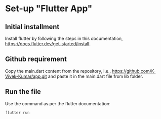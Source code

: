 # Set-up "Flutter App"

## Initial installment
Install flutter by following the steps in this documentation, https://docs.flutter.dev/get-started/install.

## Github requirement
Copy the main.dart content from the repository, i.e., https://github.com/K-Vivek-Kumar/app.git and paste it in the main.dart file from lib folder.

## Run the file
Use the command as per the flutter documentation:
```
flutter run
```
